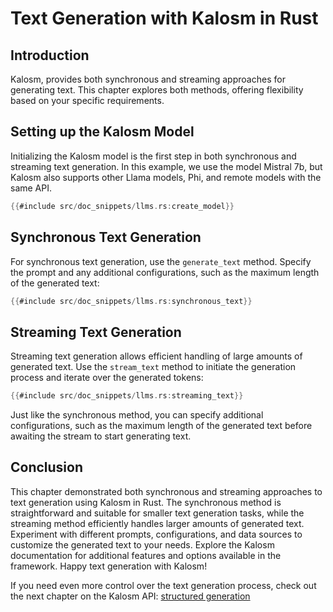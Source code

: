 # Text Generation with Kalosm in Rust

## Introduction

Kalosm, provides both synchronous and streaming approaches for generating text. This chapter explores both methods, offering flexibility based on your specific requirements.

## Setting up the Kalosm Model

Initializing the Kalosm model is the first step in both synchronous and streaming text generation. In this example, we use the model Mistral 7b, but Kalosm also supports other Llama models, Phi, and remote models with the same API.

```rust
{{#include src/doc_snippets/llms.rs:create_model}}
```

## Synchronous Text Generation

For synchronous text generation, use the `generate_text` method. Specify the prompt and any additional configurations, such as the maximum length of the generated text:

```rust
{{#include src/doc_snippets/llms.rs:synchronous_text}}
```

## Streaming Text Generation

Streaming text generation allows efficient handling of large amounts of generated text. Use the `stream_text` method to initiate the generation process and iterate over the generated tokens:

```rust
{{#include src/doc_snippets/llms.rs:streaming_text}}
```

Just like the synchronous method, you can specify additional configurations, such as the maximum length of the generated text before awaiting the stream to start generating text.

## Conclusion

This chapter demonstrated both synchronous and streaming approaches to text generation using Kalosm in Rust. The synchronous method is straightforward and suitable for smaller text generation tasks, while the streaming method efficiently handles larger amounts of generated text. Experiment with different prompts, configurations, and data sources to customize the generated text to your needs. Explore the Kalosm documentation for additional features and options available in the framework. Happy text generation with Kalosm!

If you need even more control over the text generation process, check out the next chapter on the Kalosm API: [structured generation](./structured_generation/index.md)
